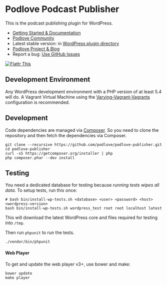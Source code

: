 # Podlove Podcast Publisher

This is the podcast publishing plugin for WordPress.

- [Getting Started & Documentation][6]
- [Podlove Community][9]
- Latest stable version: in [WordPress plugin directory][3]
- [Podlove Project & Blog][7]
- Report a bug: [Use GitHub Issues][5]

[![Flattr This][2]][1]

## Development Environment

Any WordPress development environment with a PHP version of at least 5.4 will do. A Vagrant Virtual Machine using the [Varying-Vagrant-Vagrants](https://github.com/Varying-Vagrant-Vagrants/VVV) configuration is recommended.

## Development

Code dependencies are managed via [Composer](http://getcomposer.org/). So you need to clone the repository and then fetch the dependencies via Composer.

```
git clone --recursive https://github.com/podlove/podlove-publisher.git
cd podlove-publisher
curl -sS https://getcomposer.org/installer | php
php composer.phar --dev install
```

## Testing

You need a dedicated database for testing because _running tests wipes all data_. To setup tests, run this once:

```
# bash bin/install-wp-tests.sh <database> <user> <password> <host> <wordpress-version>
bash bin/install-wp-tests.sh wordpress_test root root localhost latest
```

This will download the latest WordPress core and files required for testing into `/tmp`.

Then run `phpunit` to run the tests.

```
./vendor/bin/phpunit
```

#### Web Player

To get and update the web player v3+, use bower and make:

```
bower update
make player
```

[1]: http://flattr.com/thing/728463/Podlove-Podcasting-Plugin-for-WordPress
[2]: http://api.flattr.com/button/flattr-badge-large.png (Flattr This)
[3]: http://wordpress.org/plugins/podlove-podcasting-plugin-for-wordpress/
[4]: https://trello.com/b/zB4mKQlD/podlove-publisher
[5]: https://github.com/podlove/podlove-publisher/issues
[6]: http://docs.podlove.org/
[7]: http://podlove.org/
[8]: https://github.com/podlove/podlove-publisher/releases
[9]: https://community.podlove.org/